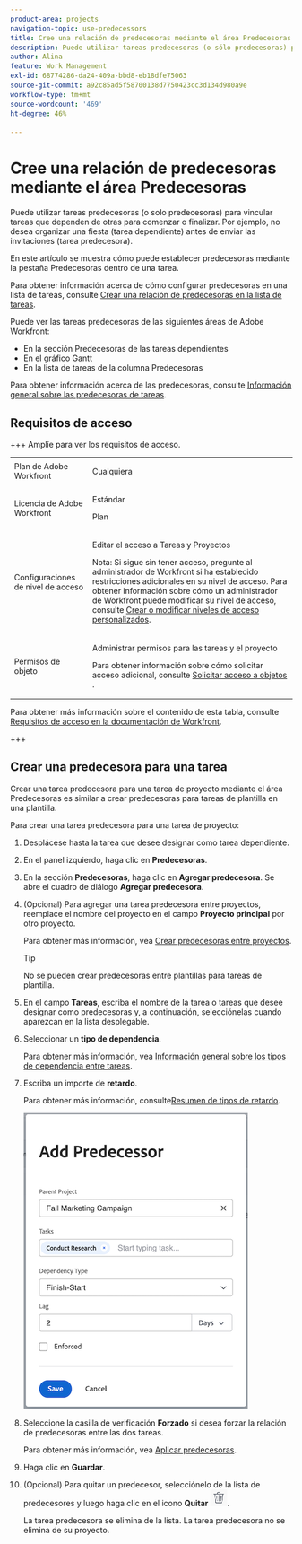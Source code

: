 ```yaml
---
product-area: projects
navigation-topic: use-predecessors
title: Cree una relación de predecesoras mediante el área Predecesoras
description: Puede utilizar tareas predecesoras (o sólo predecesoras) para vincular tareas que dependen de otras tareas para comenzar o finalizar.
author: Alina
feature: Work Management
exl-id: 68774286-da24-409a-bbd8-eb18dfe75063
source-git-commit: a92c85ad5f58700138d7750423cc3d134d980a9e
workflow-type: tm+mt
source-wordcount: '469'
ht-degree: 46%

---
```


# Cree una relación de predecesoras mediante el área Predecesoras

<!-- Audited: 5/2025 -->

Puede utilizar tareas predecesoras (o solo predecesoras) para vincular tareas que dependen de otras para comenzar o finalizar. Por ejemplo, no desea organizar una fiesta (tarea dependiente) antes de enviar las invitaciones (tarea predecesora).

En este artículo se muestra cómo puede establecer predecesoras mediante la pestaña Predecesoras dentro de una tarea.

Para obtener información acerca de cómo configurar predecesoras en una lista de tareas, consulte [Crear una relación de predecesoras en la lista de tareas](../../../manage-work/tasks/use-prdcssrs/create-predecessors-on-task-list.md).

Puede ver las tareas predecesoras de las siguientes áreas de Adobe Workfront:

* En la sección Predecesoras de las tareas dependientes
* En el gráfico Gantt
* En la lista de tareas de la columna Predecesoras

Para obtener información acerca de las predecesoras, consulte [Información general sobre las predecesoras de tareas](../../../manage-work/tasks/use-prdcssrs/predecessors-overview.md).

## Requisitos de acceso

+++ Amplíe para ver los requisitos de acceso.

<table style="table-layout:auto"> 
 <col> 
 <col> 
 <tbody> 
  <tr> 
   <td role="rowheader">Plan de Adobe Workfront</td> 
   <td> <p>Cualquiera</p> </td> 
  </tr> 
  <tr> 
   <td role="rowheader">Licencia de Adobe Workfront</td> 
   <td> 
   <p>Estándar </p>
    <p>Plan </p> </td> 
  </tr> 
  <tr> 
   <td role="rowheader">Configuraciones de nivel de acceso</td> 
   <td> <p>Editar el acceso a Tareas y Proyectos</p> <p>Nota: Si sigue sin tener acceso, pregunte al administrador de Workfront si ha establecido restricciones adicionales en su nivel de acceso. Para obtener información sobre cómo un administrador de Workfront puede modificar su nivel de acceso, consulte <a href="../../../administration-and-setup/add-users/configure-and-grant-access/create-modify-access-levels.md" class="MCXref xref">Crear o modificar niveles de acceso personalizados</a>.</p> </td> 
  </tr> 
  <tr> 
   <td role="rowheader">Permisos de objeto</td> 
   <td> <p>Administrar permisos para las tareas y el proyecto</p> <p>Para obtener información sobre cómo solicitar acceso adicional, consulte <a href="../../../workfront-basics/grant-and-request-access-to-objects/request-access.md" class="MCXref xref">Solicitar acceso a objetos </a>.</p> </td> 
  </tr> 
 </tbody> 
</table>

Para obtener más información sobre el contenido de esta tabla, consulte [Requisitos de acceso en la documentación de Workfront](/help/quicksilver/administration-and-setup/add-users/access-levels-and-object-permissions/access-level-requirements-in-documentation.md).

+++

## Crear una predecesora para una tarea

Crear una tarea predecesora para una tarea de proyecto mediante el área Predecesoras es similar a crear predecesoras para tareas de plantilla en una plantilla.

Para crear una tarea predecesora para una tarea de proyecto:

1. Desplácese hasta la tarea que desee designar como tarea dependiente.

1. En el panel izquierdo, haga clic en **Predecesoras**.

1. En la sección **Predecesoras**, haga clic en **Agregar predecesora**. Se abre el cuadro de diálogo **Agregar predecesora**.

1. (Opcional) Para agregar una tarea predecesora entre proyectos, reemplace el nombre del proyecto en el campo **Proyecto principal** por otro proyecto.

   Para obtener más información, vea [Crear predecesoras entre proyectos](../../../manage-work/tasks/use-prdcssrs/cross-project-predecessors.md).

   >[!TIP]
   >
   >No se pueden crear predecesoras entre plantillas para tareas de plantilla.


1. En el campo **Tareas**, escriba el nombre de la tarea o tareas que desee designar como predecesoras y, a continuación, selecciónelas cuando aparezcan en la lista desplegable.

1. Seleccionar un **tipo de dependencia**.

   Para obtener más información, vea [Información general sobre los tipos de dependencia entre tareas](../../../manage-work/tasks/use-prdcssrs/task-dependency-types.md).

1. Escriba un importe de **retardo**.

   Para obtener más información, consulte[Resumen de tipos de retardo](../../../manage-work/tasks/use-prdcssrs/lag-types.md).

   ![Cuadro de diálogo Agregar predecesora](assets/add-predecessor-dialog-box.png)

1. Seleccione la casilla de verificación **Forzado** si desea forzar la relación de predecesoras entre las dos tareas.

   Para obtener más información, vea [Aplicar predecesoras](../../../manage-work/tasks/use-prdcssrs/enforced-predecessors.md).

1. Haga clic en **Guardar**.

1. (Opcional) Para quitar un predecesor, selecciónelo de la lista de predecesores y luego haga clic en el icono **Quitar** ![Quitar icono](assets/remove-or-delete-icon.png).

   La tarea predecesora se elimina de la lista. La tarea predecesora no se elimina de su proyecto.

